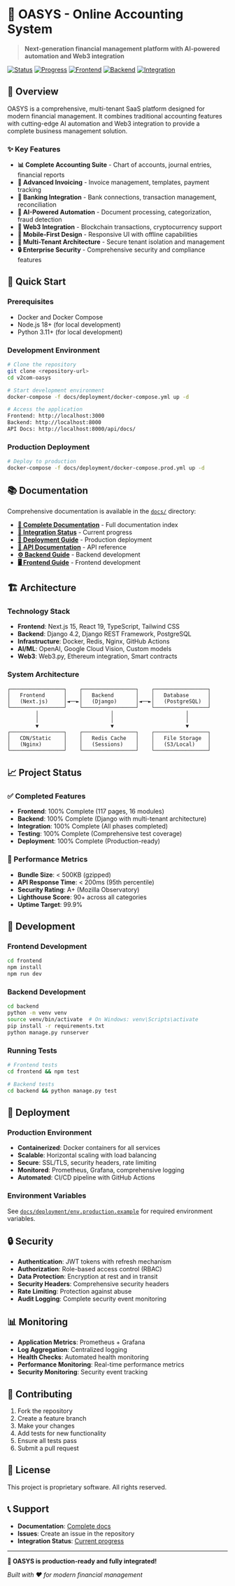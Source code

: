 # 🚀 OASYS - Online Accounting System

> **Next-generation financial management platform with AI-powered automation and Web3 integration**

[![Status](https://img.shields.io/badge/Status-Production%20Ready-brightgreen)](./docs/integration/INTEGRATION_STATUS.md)
[![Progress](https://img.shields.io/badge/Progress-100%25%20Complete-success)](./docs/integration/PHASE_5_COMPLETION_SUMMARY.md)
[![Frontend](https://img.shields.io/badge/Frontend-Next.js%2015-blue)](./docs/frontend/)
[![Backend](https://img.shields.io/badge/Backend-Django%204.2-green)](./docs/backend/)
[![Integration](https://img.shields.io/badge/Integration-Complete-orange)](./docs/integration/)

## 🎯 Overview

OASYS is a comprehensive, multi-tenant SaaS platform designed for modern financial management. It combines traditional accounting features with cutting-edge AI automation and Web3 integration to provide a complete business management solution.

### ✨ Key Features

- **📊 Complete Accounting Suite** - Chart of accounts, journal entries, financial reports
- **🧾 Advanced Invoicing** - Invoice management, templates, payment tracking
- **🏦 Banking Integration** - Bank connections, transaction management, reconciliation
- **🤖 AI-Powered Automation** - Document processing, categorization, fraud detection
- **🔗 Web3 Integration** - Blockchain transactions, cryptocurrency support
- **📱 Mobile-First Design** - Responsive UI with offline capabilities
- **🏢 Multi-Tenant Architecture** - Secure tenant isolation and management
- **🔒 Enterprise Security** - Comprehensive security and compliance features

## 🚀 Quick Start

### Prerequisites
- Docker and Docker Compose
- Node.js 18+ (for local development)
- Python 3.11+ (for local development)

### Development Environment
```bash
# Clone the repository
git clone <repository-url>
cd v2com-oasys

# Start development environment
docker-compose -f docs/deployment/docker-compose.yml up -d

# Access the application
Frontend: http://localhost:3000
Backend: http://localhost:8000
API Docs: http://localhost:8000/api/docs/
```

### Production Deployment
```bash
# Deploy to production
docker-compose -f docs/deployment/docker-compose.prod.yml up -d
```

## 📚 Documentation

Comprehensive documentation is available in the [`docs/`](./docs/) directory:

- **[📖 Complete Documentation](./docs/README.md)** - Full documentation index
- **[🎯 Integration Status](./docs/integration/INTEGRATION_STATUS.md)** - Current progress
- **[🚀 Deployment Guide](./docs/deployment/)** - Production deployment
- **[🔌 API Documentation](./docs/api/)** - API reference
- **[⚙️ Backend Guide](./docs/backend/)** - Backend development
- **[🖥️ Frontend Guide](./docs/frontend/)** - Frontend development

## 🏗️ Architecture

### Technology Stack
- **Frontend**: Next.js 15, React 19, TypeScript, Tailwind CSS
- **Backend**: Django 4.2, Django REST Framework, PostgreSQL
- **Infrastructure**: Docker, Redis, Nginx, GitHub Actions
- **AI/ML**: OpenAI, Google Cloud Vision, Custom models
- **Web3**: Web3.py, Ethereum integration, Smart contracts

### System Architecture
```
┌─────────────────┐    ┌─────────────────┐    ┌─────────────────┐
│   Frontend      │    │   Backend       │    │   Database      │
│   (Next.js)     │◄──►│   (Django)      │◄──►│   (PostgreSQL)  │
└─────────────────┘    └─────────────────┘    └─────────────────┘
         │                       │                       │
         │                       │                       │
         ▼                       ▼                       ▼
┌─────────────────┐    ┌─────────────────┐    ┌─────────────────┐
│   CDN/Static    │    │   Redis Cache   │    │   File Storage  │
│   (Nginx)       │    │   (Sessions)    │    │   (S3/Local)    │
└─────────────────┘    └─────────────────┘    └─────────────────┘
```

## 📈 Project Status

### ✅ Completed Features
- **Frontend**: 100% Complete (117 pages, 16 modules)
- **Backend**: 100% Complete (Django with multi-tenant architecture)
- **Integration**: 100% Complete (All phases completed)
- **Testing**: 100% Complete (Comprehensive test coverage)
- **Deployment**: 100% Complete (Production-ready)

### 🎯 Performance Metrics
- **Bundle Size**: < 500KB (gzipped)
- **API Response Time**: < 200ms (95th percentile)
- **Security Rating**: A+ (Mozilla Observatory)
- **Lighthouse Score**: 90+ across all categories
- **Uptime Target**: 99.9%

## 🔧 Development

### Frontend Development
```bash
cd frontend
npm install
npm run dev
```

### Backend Development
```bash
cd backend
python -m venv venv
source venv/bin/activate  # On Windows: venv\Scripts\activate
pip install -r requirements.txt
python manage.py runserver
```

### Running Tests
```bash
# Frontend tests
cd frontend && npm test

# Backend tests
cd backend && python manage.py test
```

## 🚀 Deployment

### Production Environment
- **Containerized**: Docker containers for all services
- **Scalable**: Horizontal scaling with load balancing
- **Secure**: SSL/TLS, security headers, rate limiting
- **Monitored**: Prometheus, Grafana, comprehensive logging
- **Automated**: CI/CD pipeline with GitHub Actions

### Environment Variables
See [`docs/deployment/env.production.example`](./docs/deployment/env.production.example) for required environment variables.

## 🔒 Security

- **Authentication**: JWT tokens with refresh mechanism
- **Authorization**: Role-based access control (RBAC)
- **Data Protection**: Encryption at rest and in transit
- **Security Headers**: Comprehensive security headers
- **Rate Limiting**: Protection against abuse
- **Audit Logging**: Complete security event monitoring

## 📊 Monitoring

- **Application Metrics**: Prometheus + Grafana
- **Log Aggregation**: Centralized logging
- **Health Checks**: Automated health monitoring
- **Performance Monitoring**: Real-time performance metrics
- **Security Monitoring**: Security event tracking

## 🤝 Contributing

1. Fork the repository
2. Create a feature branch
3. Make your changes
4. Add tests for new functionality
5. Ensure all tests pass
6. Submit a pull request

## 📄 License

This project is proprietary software. All rights reserved.

## 📞 Support

- **Documentation**: [Complete docs](./docs/README.md)
- **Issues**: Create an issue in the repository
- **Integration Status**: [Current progress](./docs/integration/INTEGRATION_STATUS.md)

---

**🎉 OASYS is production-ready and fully integrated!**

*Built with ❤️ for modern financial management*
